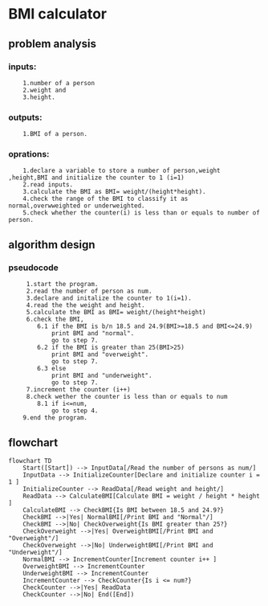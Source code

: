 # BMI calculator
## problem analysis
    
### inputs:
    
        1.number of a person
        2.weight and
        3.height.
### outputs:
        1.BMI of a person.
### oprations:
        1.declare a variable to store a number of person,weight ,height,BMI and initialize the counter to 1 (i=1)
        2.read inputs.
        3.calculate the BMI as BMI= weight/(height*height).
        4.check the range of the BMI to classify it as normal,overwweighted or underweighted.
        5.check whether the counter(i) is less than or equals to number of person.

## algorithm design
### pseudocode
         1.start the program.
         2.read the number of person as num.
         3.declare and initalize the counter to 1(i=1).
         4.read the the weight and height.
         5.calculate the BMI as BMI= weight/(height*height)
         6.check the BMI,
            6.1 if the BMI is b/n 18.5 and 24.9(BMI>=18.5 and BMI<=24.9)
                print BMI and "normal".
                go to step 7.
            6.2 if the BMI is greater than 25(BMI>25)
                print BMI and "overweight".
                go to step 7.
            6.3 else 
                print BMI and "underweight".
                go to step 7.
         7.increment the counter (i++)       
         8.check wether the counter is less than or equals to num     
            8.1 if i<=num,
                go to step 4.
        9.end the program.
## flowchart

```mermaid
flowchart TD
    Start([Start]) --> InputData[/Read the number of persons as num/]
    InputData --> InitializeCounter[Declare and initialize counter i = 1 ]
    InitializeCounter --> ReadData[/Read weight and height/]
    ReadData --> CalculateBMI[Calculate BMI = weight / height * height ]
    CalculateBMI --> CheckBMI{Is BMI between 18.5 and 24.9?}
    CheckBMI -->|Yes| NormalBMI[/Print BMI and "Normal"/]
    CheckBMI -->|No| CheckOverweight{Is BMI greater than 25?}
    CheckOverweight -->|Yes| OverweightBMI[/Print BMI and "Overweight"/]
    CheckOverweight -->|No| UnderweightBMI[/Print BMI and "Underweight"/]
    NormalBMI --> IncrementCounter[Increment counter i++ ]
    OverweightBMI --> IncrementCounter
    UnderweightBMI --> IncrementCounter
    IncrementCounter --> CheckCounter{Is i <= num?}
    CheckCounter -->|Yes| ReadData
    CheckCounter -->|No| End([End])

        



        
